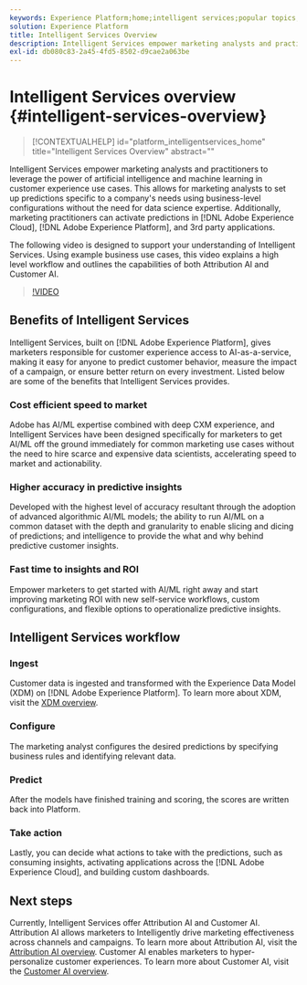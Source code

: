 ```yaml
---
keywords: Experience Platform;home;intelligent services;popular topics;intelligent service;Intelligent service
solution: Experience Platform
title: Intelligent Services Overview
description: Intelligent Services empower marketing analysts and practitioners to leverage the power of artificial intelligence and machine learning in customer experience use cases. This allows for marketing analysts to set up predictions specific to a company's needs using business-level configurations without the need for data science expertise. Additionally, marketing practitioners can activate predictions in Adobe Experience Cloud, Adobe Experience Platform, and 3rd party applications.
exl-id: db080c83-2a45-4fd5-8502-d9cae2a063be
---
```

# Intelligent Services overview {#intelligent-services-overview}

>[!CONTEXTUALHELP]
>id="platform_intelligentservices_home"
>title="Intelligent Services Overview"
>abstract=""

Intelligent Services empower marketing analysts and practitioners to leverage the power of artificial intelligence and machine learning in customer experience use cases. This allows for marketing analysts to set up predictions specific to a company's needs using business-level configurations without the need for data science expertise. Additionally, marketing practitioners can activate predictions in [!DNL Adobe Experience Cloud], [!DNL Adobe Experience Platform], and 3rd party applications.

The following video is designed to support your understanding of Intelligent Services. Using example business use cases, this video explains a high level workflow and outlines the capabilities of both Attribution AI and Customer AI.

>[!VIDEO](https://video.tv.adobe.com/v/32654?learn=on&quality=12)

## Benefits of Intelligent Services

Intelligent Services, built on [!DNL Adobe Experience Platform], gives marketers responsible for customer experience access to AI-as-a-service, making it easy for anyone to predict customer behavior, measure the impact of a campaign, or ensure better return on every investment. Listed below are some of the benefits that Intelligent Services provides.

### Cost efficient speed to market

Adobe has AI/ML expertise combined with deep CXM experience, and Intelligent Services have been designed specifically for marketers to get AI/ML off the ground immediately for common marketing use cases without the need to hire scarce and expensive data scientists, accelerating speed to market and actionability.

### Higher accuracy in predictive insights

Developed with the highest level of accuracy resultant through the adoption of advanced algorithmic AI/ML models; the ability to run AI/ML on a common dataset with the depth and granularity to enable slicing and dicing of predictions; and intelligence to provide the what and why behind predictive customer insights.

### Fast time to insights and ROI

Empower marketers to get started with AI/ML right away and start improving marketing ROI with new self-service workflows, custom configurations, and flexible options to operationalize predictive insights.

## Intelligent Services workflow

### Ingest

Customer data is ingested and transformed with the Experience Data Model (XDM) on [!DNL Adobe Experience Platform]. To learn more about XDM, visit the [XDM overview](../xdm/home.md).

### Configure

The marketing analyst configures the desired predictions by specifying business rules and identifying relevant data.

### Predict

After the models have finished training and scoring, the scores are written back into Platform.

### Take action 

Lastly, you can decide what actions to take with the predictions, such as consuming insights, activating applications across the [!DNL Adobe Experience Cloud], and building custom dashboards.

## Next steps

Currently, Intelligent Services offer Attribution AI and Customer AI. Attribution AI allows marketers to Intelligently drive marketing effectiveness across channels and campaigns. To learn more about Attribution AI, visit the [Attribution AI overview](./attribution-ai/overview.md). Customer AI enables marketers to hyper-personalize customer experiences. To learn more about Customer AI, visit the [Customer AI overview](./customer-ai/overview.md).
